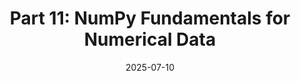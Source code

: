 ---
title: "Part 11: NumPy Fundamentals for Numerical Data"
date: 2025-07-10
slug: numpy-fundamentals-numerical-data
description: "Get started with NumPy for numerical computing in Python. Learn about ndarrays, vectorized operations, broadcasting, and see how NumPy outperforms pure Python for numerical tasks."
tags: ["python", "numpy", "data science", "numerical computing", "arrays", "vectorization", "broadcasting"]
categories: ["Python Series"]
series: ["Python Mastery"]
series_order: 12
showToc: true
TocOpen: false
draft: false
#weight: 11
#cover:
    #image: "images/python-series/part11-cover.jpg"
    #alt: "NumPy Fundamentals"
    #caption: "Efficient numerical computing with Python"
    #relative: false
--- 
